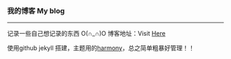 ### 我的博客 My blog

--------

记录一些自己想记录的东西 O(∩_∩)O 
博客地址：Visit [Here](https://coolnuanfeng.github.io/)

使用github jekyll 搭建，主题用的[harmony](https://github.com/gayanvirajith/harmony)，总之简单粗暴好管理！！


